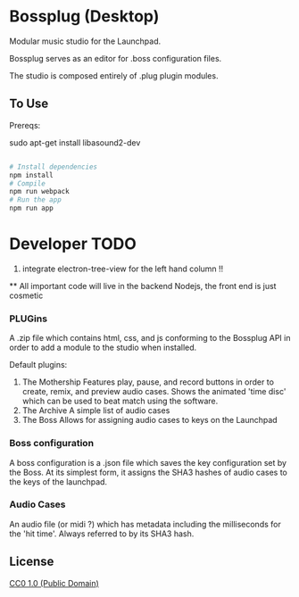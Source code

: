 # Bossplug (Desktop)

Modular music studio for the Launchpad.   

Bossplug serves as an editor for .boss configuration files.   

The studio is composed entirely of .plug plugin modules.  


## To Use


Prereqs:

  sudo apt-get install libasound2-dev



```bash

# Install dependencies
npm install
# Compile
npm run webpack
# Run the app
npm run app
```  

# Developer TODO
1.  integrate electron-tree-view for the left hand column !! 


** All important code will live in the backend Nodejs, the front end is just cosmetic



### PLUGins
A .zip file which contains html, css, and js conforming to the Bossplug API in order to add a module to the studio when installed.

Default plugins:
 1. The Mothership
    Features play, pause, and record buttons in order to create, remix, and preview audio cases.  Shows the animated 'time disc' which can be used to beat match using the software.
 2. The Archive
    A simple list of audio cases
 3. The Boss
    Allows for assigning audio cases to keys on the Launchpad

### Boss configuration
  A boss configuration is a .json file which saves the key configuration set by the Boss.  At its simplest form, it assigns the SHA3 hashes of audio cases to the keys of the launchpad.



### Audio Cases
An audio file (or midi ?) which has metadata including the milliseconds for the 'hit time'.  Always referred to by its SHA3 hash.





## License

[CC0 1.0 (Public Domain)](LICENSE.md)
